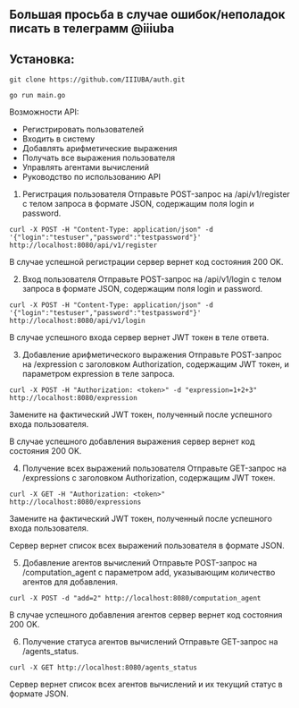 ## Большая просьба в случае ошибок/неполадок писать в телеграмм @iiiuba

## Установка:
```
git clone https://github.com/IIIUBA/auth.git
```
```
go run main.go
```

Возможности API:

- Регистрировать пользователей
- Входить в систему
- Добавлять арифметические выражения
- Получать все выражения пользователя
- Управлять агентами вычислений
- Руководство по использованию API


1. Регистрация пользователя
Отправьте POST-запрос на /api/v1/register с телом запроса в формате JSON, содержащим поля login и password.
```
curl -X POST -H "Content-Type: application/json" -d '{"login":"testuser","password":"testpassword"}' http://localhost:8080/api/v1/register
```
В случае успешной регистрации сервер вернет код состояния 200 OK.

2. Вход пользователя
Отправьте POST-запрос на /api/v1/login с телом запроса в формате JSON, содержащим поля login и password.
```
curl -X POST -H "Content-Type: application/json" -d '{"login":"testuser","password":"testpassword"}' http://localhost:8080/api/v1/login
```
В случае успешного входа сервер вернет JWT токен в теле ответа.

3. Добавление арифметического выражения
Отправьте POST-запрос на /expression с заголовком Authorization, содержащим JWT токен, и параметром expression в теле запроса.
```
curl -X POST -H "Authorization: <token>" -d "expression=1+2+3" http://localhost:8080/expression
```
Замените <token> на фактический JWT токен, полученный после успешного входа пользователя.

В случае успешного добавления выражения сервер вернет код состояния 200 OK.

4. Получение всех выражений пользователя
Отправьте GET-запрос на /expressions с заголовком Authorization, содержащим JWT токен.
```
curl -X GET -H "Authorization: <token>" http://localhost:8080/expressions
```
Замените <token> на фактический JWT токен, полученный после успешного входа пользователя.

Сервер вернет список всех выражений пользователя в формате JSON.

5. Добавление агентов вычислений
Отправьте POST-запрос на /computation_agent с параметром add, указывающим количество агентов для добавления.
```
curl -X POST -d "add=2" http://localhost:8080/computation_agent
```
В случае успешного добавления агентов сервер вернет код состояния 200 OK.

6. Получение статуса агентов вычислений
Отправьте GET-запрос на /agents_status.
```
curl -X GET http://localhost:8080/agents_status
```
Сервер вернет список всех агентов вычислений и их текущий статус в формате JSON.
